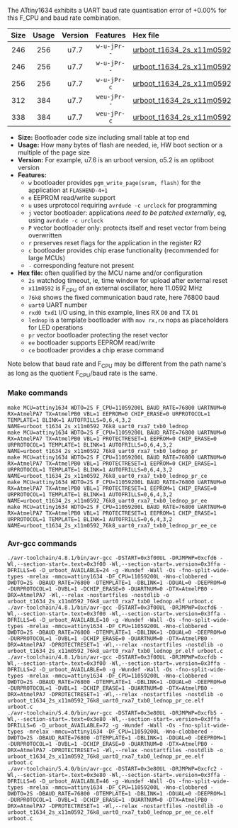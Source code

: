 The ATtiny1634 exhibits a UART baud rate quantisation error of +0.00% for this F_CPU and baud rate combination.

|Size|Usage|Version|Features|Hex file|
|:-:|:-:|:-:|:-:|:--|
|246|256|u7.7|`w-u-jPr--`|[urboot_t1634_2s_x11m0592_76k8_uart0_rxa7_txb0_lednop.hex](https://raw.githubusercontent.com/stefanrueger/urboot.hex/main/mcus/attiny1634/watchdog_2_s/external_oscillator_x/11m059200_hz/%2B%2B76k8_baud/uart0_rxa7_txb0/lednop/urboot_t1634_2s_x11m0592_76k8_uart0_rxa7_txb0_lednop.hex)|
|246|256|u7.7|`w-u-jPr--`|[urboot_t1634_2s_x11m0592_76k8_uart0_rxa7_txb0_lednop_pr.hex](https://raw.githubusercontent.com/stefanrueger/urboot.hex/main/mcus/attiny1634/watchdog_2_s/external_oscillator_x/11m059200_hz/%2B%2B76k8_baud/uart0_rxa7_txb0/lednop/urboot_t1634_2s_x11m0592_76k8_uart0_rxa7_txb0_lednop_pr.hex)|
|256|256|u7.7|`w-u-jPr-c`|[urboot_t1634_2s_x11m0592_76k8_uart0_rxa7_txb0_lednop_pr_ce.hex](https://raw.githubusercontent.com/stefanrueger/urboot.hex/main/mcus/attiny1634/watchdog_2_s/external_oscillator_x/11m059200_hz/%2B%2B76k8_baud/uart0_rxa7_txb0/lednop/urboot_t1634_2s_x11m0592_76k8_uart0_rxa7_txb0_lednop_pr_ce.hex)|
|312|384|u7.7|`weu-jPr--`|[urboot_t1634_2s_x11m0592_76k8_uart0_rxa7_txb0_lednop_pr_ee.hex](https://raw.githubusercontent.com/stefanrueger/urboot.hex/main/mcus/attiny1634/watchdog_2_s/external_oscillator_x/11m059200_hz/%2B%2B76k8_baud/uart0_rxa7_txb0/lednop/urboot_t1634_2s_x11m0592_76k8_uart0_rxa7_txb0_lednop_pr_ee.hex)|
|338|384|u7.7|`weu-jPr-c`|[urboot_t1634_2s_x11m0592_76k8_uart0_rxa7_txb0_lednop_pr_ee_ce.hex](https://raw.githubusercontent.com/stefanrueger/urboot.hex/main/mcus/attiny1634/watchdog_2_s/external_oscillator_x/11m059200_hz/%2B%2B76k8_baud/uart0_rxa7_txb0/lednop/urboot_t1634_2s_x11m0592_76k8_uart0_rxa7_txb0_lednop_pr_ee_ce.hex)|

- **Size:** Bootloader code size including small table at top end
- **Usage:** How many bytes of flash are needed, ie, HW boot section or a multiple of the page size
- **Version:** For example, u7.6 is an urboot version, o5.2 is an optiboot version
- **Features:**
  + `w` bootloader provides `pgm_write_page(sram, flash)` for the application at `FLASHEND-4+1`
  + `e` EEPROM read/write support
  + `u` uses urprotocol requiring `avrdude -c urclock` for programming
  + `j` vector bootloader: applications *need to be patched externally*, eg, using `avrdude -c urclock`
  + `P` vector bootloader only: protects itself and reset vector from being overwritten
  + `r` preserves reset flags for the application in the register R2
  + `c` bootloader provides chip erase functionality (recommended for large MCUs)
  + `-` corresponding feature not present
- **Hex file:** often qualified by the MCU name and/or configuration
  + `2s` watchdog timeout, ie, time window for upload after external reset
  + `x11m0592` is F<sub>CPU</sub> of an external oscillator, here 11.0592 MHz
  + `76k8` shows the fixed communication baud rate, here 76800 baud
  + `uart0` UART number
  + `rxd0 txd1` I/O using, in this example, lines RX `D0` and TX `D1`
  + `lednop` is a template bootloader with `mov rx,rx` nops as placeholders for LED operations
  + `pr` vector bootloader protecting the reset vector
  + `ee` bootloader supports EEPROM read/write
  + `ce` bootloader provides a chip erase command


Note below that baud rate and F<sub>CPU</sub> may be different from the path name's as long as the quotient F<sub>CPU</sub>/baud rate is the same.

### Make commands
```
make MCU=attiny1634 WDTO=2S F_CPU=11059200L BAUD_RATE=76800 UARTNUM=0 RX=AtmelPA7 TX=AtmelPB0 VBL=1 EEPROM=0 CHIP_ERASE=0 URPROTOCOL=1 TEMPLATE=1 BLINK=1 AUTOFRILLS=0,6,4,3,2 NAME=urboot_t1634_2s_x11m0592_76k8_uart0_rxa7_txb0_lednop
make MCU=attiny1634 WDTO=2S F_CPU=11059200L BAUD_RATE=76800 UARTNUM=0 RX=AtmelPA7 TX=AtmelPB0 VBL=1 PROTECTRESET=1 EEPROM=0 CHIP_ERASE=0 URPROTOCOL=1 TEMPLATE=1 BLINK=1 AUTOFRILLS=0,6,4,3,2 NAME=urboot_t1634_2s_x11m0592_76k8_uart0_rxa7_txb0_lednop_pr
make MCU=attiny1634 WDTO=2S F_CPU=11059200L BAUD_RATE=76800 UARTNUM=0 RX=AtmelPA7 TX=AtmelPB0 VBL=1 PROTECTRESET=1 EEPROM=0 CHIP_ERASE=1 URPROTOCOL=1 TEMPLATE=1 BLINK=1 AUTOFRILLS=0,6,4,3,2 NAME=urboot_t1634_2s_x11m0592_76k8_uart0_rxa7_txb0_lednop_pr_ce
make MCU=attiny1634 WDTO=2S F_CPU=11059200L BAUD_RATE=76800 UARTNUM=0 RX=AtmelPA7 TX=AtmelPB0 VBL=1 PROTECTRESET=1 EEPROM=1 CHIP_ERASE=0 URPROTOCOL=1 TEMPLATE=1 BLINK=1 AUTOFRILLS=0,6,4,3,2 NAME=urboot_t1634_2s_x11m0592_76k8_uart0_rxa7_txb0_lednop_pr_ee
make MCU=attiny1634 WDTO=2S F_CPU=11059200L BAUD_RATE=76800 UARTNUM=0 RX=AtmelPA7 TX=AtmelPB0 VBL=1 PROTECTRESET=1 EEPROM=1 CHIP_ERASE=1 URPROTOCOL=1 TEMPLATE=1 BLINK=1 AUTOFRILLS=0,6,4,3,2 NAME=urboot_t1634_2s_x11m0592_76k8_uart0_rxa7_txb0_lednop_pr_ee_ce
```

### Avr-gcc commands
```
./avr-toolchain/4.8.1/bin/avr-gcc -DSTART=0x3f00UL -DRJMPWP=0xcfd6 -Wl,--section-start=.text=0x3f00 -Wl,--section-start=.version=0x3ffa -DFRILLS=6 -D_urboot_AVAILABLE=24 -g -Wundef -Wall -Os -fno-split-wide-types -mrelax -mmcu=attiny1634 -DF_CPU=11059200L -Wno-clobbered -DWDTO=2S -DBAUD_RATE=76800 -DTEMPLATE=1 -DBLINK=1 -DDUAL=0 -DEEPROM=0 -DURPROTOCOL=1 -DVBL=1 -DCHIP_ERASE=0 -DUARTNUM=0 -DTX=AtmelPB0 -DRX=AtmelPA7 -Wl,--relax -nostartfiles -nostdlib -o urboot_t1634_2s_x11m0592_76k8_uart0_rxa7_txb0_lednop.elf urboot.c
./avr-toolchain/4.8.1/bin/avr-gcc -DSTART=0x3f00UL -DRJMPWP=0xcfd6 -Wl,--section-start=.text=0x3f00 -Wl,--section-start=.version=0x3ffa -DFRILLS=6 -D_urboot_AVAILABLE=10 -g -Wundef -Wall -Os -fno-split-wide-types -mrelax -mmcu=attiny1634 -DF_CPU=11059200L -Wno-clobbered -DWDTO=2S -DBAUD_RATE=76800 -DTEMPLATE=1 -DBLINK=1 -DDUAL=0 -DEEPROM=0 -DURPROTOCOL=1 -DVBL=1 -DCHIP_ERASE=0 -DUARTNUM=0 -DTX=AtmelPB0 -DRX=AtmelPA7 -DPROTECTRESET=1 -Wl,--relax -nostartfiles -nostdlib -o urboot_t1634_2s_x11m0592_76k8_uart0_rxa7_txb0_lednop_pr.elf urboot.c
./avr-toolchain/4.8.1/bin/avr-gcc -DSTART=0x3f00UL -DRJMPWP=0xcfdb -Wl,--section-start=.text=0x3f00 -Wl,--section-start=.version=0x3ffa -DFRILLS=2 -D_urboot_AVAILABLE=0 -g -Wundef -Wall -Os -fno-split-wide-types -mrelax -mmcu=attiny1634 -DF_CPU=11059200L -Wno-clobbered -DWDTO=2S -DBAUD_RATE=76800 -DTEMPLATE=1 -DBLINK=1 -DDUAL=0 -DEEPROM=0 -DURPROTOCOL=1 -DVBL=1 -DCHIP_ERASE=1 -DUARTNUM=0 -DTX=AtmelPB0 -DRX=AtmelPA7 -DPROTECTRESET=1 -Wl,--relax -nostartfiles -nostdlib -o urboot_t1634_2s_x11m0592_76k8_uart0_rxa7_txb0_lednop_pr_ce.elf urboot.c
./avr-toolchain/5.4.0/bin/avr-gcc -DSTART=0x3e80UL -DRJMPWP=0xcfb5 -Wl,--section-start=.text=0x3e80 -Wl,--section-start=.version=0x3ffa -DFRILLS=6 -D_urboot_AVAILABLE=72 -g -Wundef -Wall -Os -fno-split-wide-types -mrelax -mmcu=attiny1634 -DF_CPU=11059200L -Wno-clobbered -DWDTO=2S -DBAUD_RATE=76800 -DTEMPLATE=1 -DBLINK=1 -DDUAL=0 -DEEPROM=1 -DURPROTOCOL=1 -DVBL=1 -DCHIP_ERASE=0 -DUARTNUM=0 -DTX=AtmelPB0 -DRX=AtmelPA7 -DPROTECTRESET=1 -Wl,--relax -nostartfiles -nostdlib -o urboot_t1634_2s_x11m0592_76k8_uart0_rxa7_txb0_lednop_pr_ee.elf urboot.c
./avr-toolchain/5.4.0/bin/avr-gcc -DSTART=0x3e80UL -DRJMPWP=0xcfc2 -Wl,--section-start=.text=0x3e80 -Wl,--section-start=.version=0x3ffa -DFRILLS=6 -D_urboot_AVAILABLE=46 -g -Wundef -Wall -Os -fno-split-wide-types -mrelax -mmcu=attiny1634 -DF_CPU=11059200L -Wno-clobbered -DWDTO=2S -DBAUD_RATE=76800 -DTEMPLATE=1 -DBLINK=1 -DDUAL=0 -DEEPROM=1 -DURPROTOCOL=1 -DVBL=1 -DCHIP_ERASE=1 -DUARTNUM=0 -DTX=AtmelPB0 -DRX=AtmelPA7 -DPROTECTRESET=1 -Wl,--relax -nostartfiles -nostdlib -o urboot_t1634_2s_x11m0592_76k8_uart0_rxa7_txb0_lednop_pr_ee_ce.elf urboot.c
```

